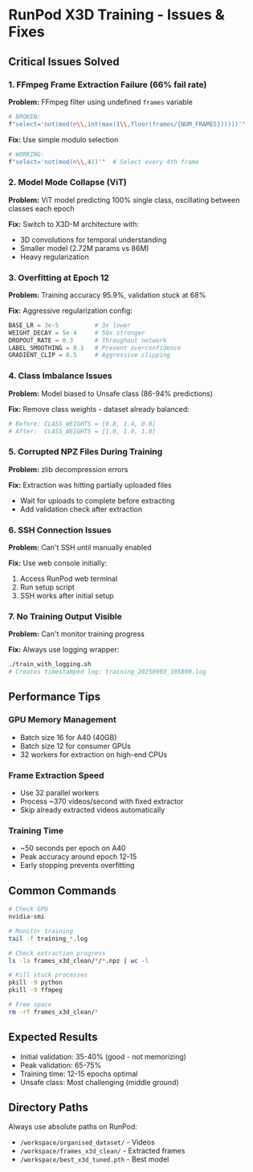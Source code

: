 # RunPod X3D Training - Issues & Fixes

## Critical Issues Solved

### 1. FFmpeg Frame Extraction Failure (66% fail rate)
**Problem:** FFmpeg filter using undefined `frames` variable
```bash
# BROKEN:
f"select='not(mod(n\\,int(max(1\\,floor(frames/{NUM_FRAMES})))))'"
```

**Fix:** Use simple modulo selection
```bash
# WORKING:
f"select='not(mod(n\\,4))'"  # Select every 4th frame
```

### 2. Model Mode Collapse (ViT)
**Problem:** ViT model predicting 100% single class, oscillating between classes each epoch

**Fix:** Switch to X3D-M architecture with:
- 3D convolutions for temporal understanding
- Smaller model (2.72M params vs 86M)
- Heavy regularization

### 3. Overfitting at Epoch 12
**Problem:** Training accuracy 95.9%, validation stuck at 68%

**Fix:** Aggressive regularization config:
```python
BASE_LR = 3e-5          # 3x lower
WEIGHT_DECAY = 5e-4     # 50x stronger
DROPOUT_RATE = 0.3      # Throughout network
LABEL_SMOOTHING = 0.1   # Prevent overconfidence
GRADIENT_CLIP = 0.5     # Aggressive clipping
```

### 4. Class Imbalance Issues
**Problem:** Model biased to Unsafe class (86-94% predictions)

**Fix:** Remove class weights - dataset already balanced:
```python
# Before: CLASS_WEIGHTS = [0.8, 1.4, 0.8]
# After:  CLASS_WEIGHTS = [1.0, 1.0, 1.0]
```

### 5. Corrupted NPZ Files During Training
**Problem:** zlib decompression errors

**Fix:** Extraction was hitting partially uploaded files
- Wait for uploads to complete before extracting
- Add validation check after extraction

### 6. SSH Connection Issues
**Problem:** Can't SSH until manually enabled

**Fix:** Use web console initially:
1. Access RunPod web terminal
2. Run setup script
3. SSH works after initial setup

### 7. No Training Output Visible
**Problem:** Can't monitor training progress

**Fix:** Always use logging wrapper:
```bash
./train_with_logging.sh
# Creates timestamped log: training_20250903_105800.log
```

## Performance Tips

### GPU Memory Management
- Batch size 16 for A40 (40GB)
- Batch size 12 for consumer GPUs
- 32 workers for extraction on high-end CPUs

### Frame Extraction Speed
- Use 32 parallel workers
- Process ~370 videos/second with fixed extractor
- Skip already extracted videos automatically

### Training Time
- ~50 seconds per epoch on A40
- Peak accuracy around epoch 12-15
- Early stopping prevents overfitting

## Common Commands

```bash
# Check GPU
nvidia-smi

# Monitor training
tail -f training_*.log

# Check extraction progress
ls -la frames_x3d_clean/*/*.npz | wc -l

# Kill stuck processes
pkill -9 python
pkill -9 ffmpeg

# Free space
rm -rf frames_x3d_clean/*
```

## Expected Results

- Initial validation: 35-40% (good - not memorizing)
- Peak validation: 65-75% 
- Training time: 12-15 epochs optimal
- Unsafe class: Most challenging (middle ground)

## Directory Paths

Always use absolute paths on RunPod:
- `/workspace/organised_dataset/` - Videos
- `/workspace/frames_x3d_clean/` - Extracted frames
- `/workspace/best_x3d_tuned.pth` - Best model